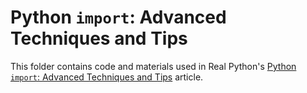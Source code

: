 # Python `import`: Advanced Techniques and Tips

This folder contains code and materials used in Real Python's [Python `import`: Advanced Techniques and Tips]() article.

